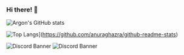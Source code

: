 ### Hi there! 👋

![Argon's GitHub stats](https://github-readme-stats.vercel.app/api?username=argo0n&show_icons=true&theme=tokyonight&count_private=true)

![Top Langs](https://github-readme-stats.vercel.app/api/top-langs/?username=argo0n&theme=tokyonight&layout=compact)](https://github.com/anuraghazra/github-readme-stats)

![Discord Banner](https://discord.c99.nl/widget/theme-4/650647680837484556.png#gh-dark-mode-only)
![Discord Banner](https://discord.c99.nl/widget/theme-5/650647680837484556.png#gh-light-mode-only)

<!--
**argo0n/argo0n** is a ✨ _special_ ✨ repository because its `README.md` (this file) appears on your GitHub profile.

Here are some ideas to get you started:

- 🔭 I’m currently working on ...
- 🌱 I’m currently learning ...
- 👯 I’m looking to collaborate on ...
- 🤔 I’m looking for help with ...
- 💬 Ask me about ...
- 📫 How to reach me: ...
- 😄 Pronouns: ...
- ⚡ Fun fact: ...
-->
